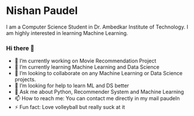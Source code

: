 # Nishan Paudel
I am a Computer Science Student in Dr. Ambedkar Institute of Technology. I am highly interested in learning Machine Learning.

### Hi there 👋



- 🔭 I’m currently working on Movie Recommendation Project
- 🌱 I’m currently learning Machine Learning and Data Science
- 👯 I’m looking to collaborate on any Machine Learning or Data Science projects.
- 🤔 I’m looking for help to learn ML and DS better
- 💬 Ask me about Python, Recommender System and  Machine Learning 
- 📫 How to reach me: You can contact me directly in my mail paudeln
- ⚡ Fun fact: Love volleyball but really suck at it


